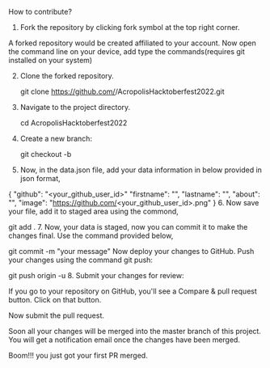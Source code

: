 How to contribute?
1. Fork the repository by clicking fork symbol at the top right corner.

A forked repository would be created affiliated to your account. Now open the command line on your device, add type the commands(requires git installed on your system)

2. Clone the forked repository.

   git clone https://github.com/<your-github-id>/AcropolisHacktoberfest2022.git
3. Navigate to the project directory.

   cd AcropolisHacktoberfest2022
4. Create a new branch:

   git checkout -b <Add your branch name>
5. Now, in the data.json file, add your data information in below provided in json format,

{
    "github": "<your_github_user_id>"
    "firstname": "<your firstname>",
    "lastname": "<your lastname>",
    "about": "<Something about you>",
    "image": "https://github.com/<your_github_user_id>.png"
}
6. Now save your file, add it to staged area using the commond,

git add .
7. Now, your data is staged, now you can commit it to make the changes final. Use the command provided below,

git commit -m "your message"
Now deploy your changes to GitHub. Push your changes using the command git push:

git push origin -u <add-your-branch-name>
8. Submit your changes for review:

If you go to your repository on GitHub, you'll see a Compare & pull request button. Click on that button.

Now submit the pull request.

Soon all your changes will be merged into the master branch of this project. You will get a notification email once the changes have been merged.

Boom!!! you just got your first PR merged.
